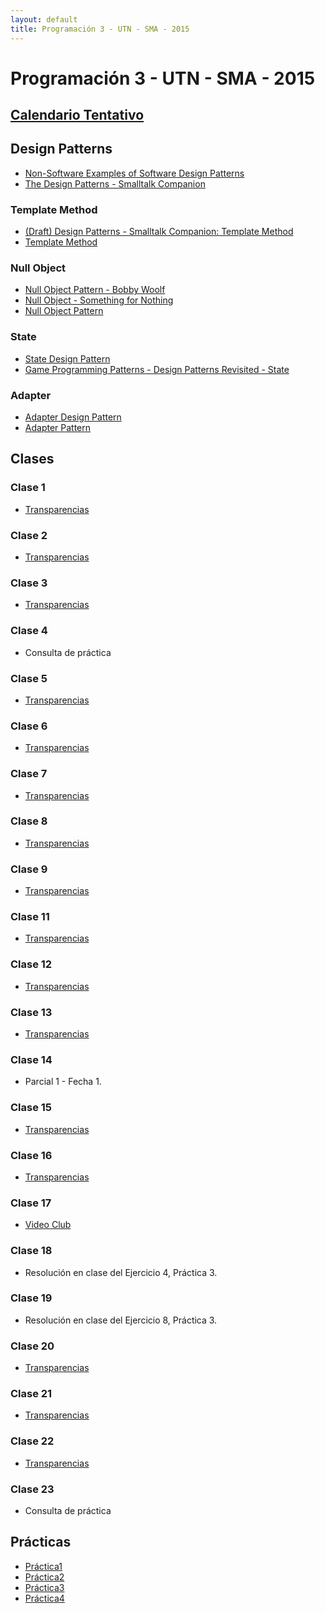 ```yaml
---
layout: default
title: Programación 3 - UTN - SMA - 2015
---
```


# Programación 3 - UTN - SMA - 2015

## [Calendario Tentativo](material/CalendarioTentativo2doSemestre.pdf)


## Design Patterns
  * [Non-Software Examples of Software Design Patterns](http://wwwswt.informatik.uni-rostock.de/deutsch/Lehre/Uebung/Beispiele/PatternExamples/patexamples.htm)
  * [The Design Patterns - Smalltalk Companion](http://content.yudu.com/Library/A1osj1/TheDesignPatternSmal/resources/83.htm)

### Template Method
  * [(Draft) Design Patterns - Smalltalk Companion: Template Method](material/DesignPatternsSmalltalkCompanion_TemplateMethod.pdf)
  * [Template Method](http://www.oodesign.com/template-method-pattern.html)

### Null Object
  * [Null Object Pattern - Bobby Woolf](http://www.cs.wustl.edu/~schmidt/PLoP-96/woolf1.ps.gz)
  * [Null Object - Something for Nothing](http://www.two-sdg.demon.co.uk/curbralan/papers/europlop/NullObject.pdf)
  * [Null Object Pattern](http://www.oodesign.com/null-object-pattern.html)

### State
  * [State Design Pattern](https://sourcemaking.com/design_patterns/state)
  * [Game Programming Patterns - Design Patterns Revisited - State](http://gameprogrammingpatterns.com/state.html)

### Adapter
  * [Adapter Design Pattern](https://sourcemaking.com/design_patterns/adapter)
  * [Adapter Pattern](http://www.oodesign.com/adapter-pattern.html)

## Clases

### Clase 1
  * [Transparencias](material/Clase01.pdf)

### Clase 2
  * [Transparencias](material/Clase02.pdf)

### Clase 3
  * [Transparencias](material/Clase03.pdf)

### Clase 4
  * Consulta de práctica

### Clase 5
  * [Transparencias](material/Clase05.pdf)

### Clase 6
  * [Transparencias](material/Clase06.pdf)

### Clase 7
  * [Transparencias](material/Clase07.pdf)

### Clase 8
  * [Transparencias](material/Clase08.pdf)

### Clase 9
  * [Transparencias](material/Clase09.pdf)

### Clase 11
  * [Transparencias](material/Clase11.pdf)

### Clase 12
  * [Transparencias](material/Clase12.pdf)

### Clase 13
  * [Transparencias](material/Clase13.pdf)

### Clase 14
  * Parcial 1 - Fecha 1.

### Clase 15
  * [Transparencias](material/Clase15.pdf)

### Clase 16
  * [Transparencias](material/Clase16.pdf)

### Clase 17
  * [Video Club](material/VideoClub.pdf)

### Clase 18
  * Resolución en clase del Ejercicio 4, Práctica 3.

### Clase 19
  * Resolución en clase del Ejercicio 8, Práctica 3.

### Clase 20
  * [Transparencias](material/Clase20.pdf)

### Clase 21
  * [Transparencias](material/Clase21.pdf)

### Clase 22
  * [Transparencias](material/Clase22.pdf)

### Clase 23
  * Consulta de práctica

## Prácticas
  * [Práctica1](material/Practica1.pdf)
  * [Práctica2](material/Practica2.pdf)
  * [Práctica3](material/Practica3.pdf)
  * [Práctica4](material/Practica4.pdf)

